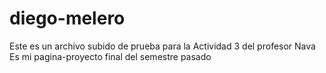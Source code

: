 # diego-melero
Este es un archivo subido de prueba para la Actividad 3 del profesor Nava
Es mi pagina-proyecto final del semestre pasado
